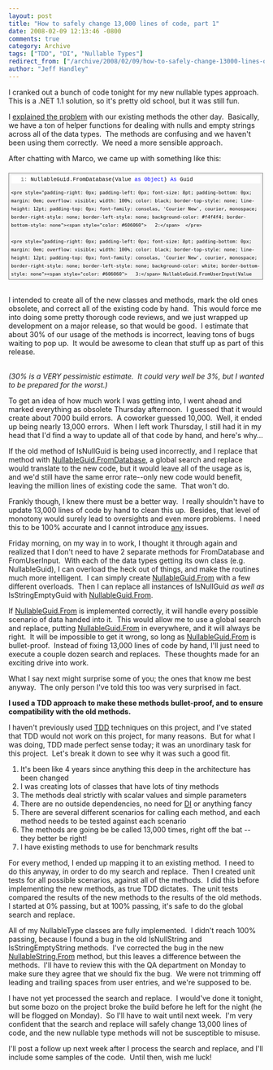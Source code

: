 ```yaml
---
layout: post
title: "How to safely change 13,000 lines of code, part 1"
date: 2008-02-09 12:13:46 -0800
comments: true
category: Archive
tags: ["TDD", "DI", "Nullable Types"]
redirect_from: ["/archive/2008/02/09/how-to-safely-change-13000-lines-of-code-part-1.aspx/"]
author: "Jeff Handley"
---
```

<!-- more -->
<p>I cranked out a bunch of code tonight for my new nullable types approach.  This is a .NET 1.1 solution, so it's pretty old school, but it was still fun.</p>  <p>I <a href="http://blog.jeffhandley.com/archive/2008/02/05/90-of-this-job-is-figuring-out-what-to-call.aspx" target="_blank">explained the problem</a> with our existing methods the other day.  Basically, we have a ton of helper functions for dealing with nulls and empty strings across all of the data types.  The methods are confusing and we haven't been using them correctly.  We need a more sensible approach.</p>  <p>After chatting with Marco, we came up with something like this:</p>  <div style="border-right: gray 1px solid; padding-right: 4px; border-top: gray 1px solid; padding-left: 4px; font-size: 8pt; padding-bottom: 4px; margin: 20px 0px 10px; overflow: auto; border-left: gray 1px solid; width: 97.5%; cursor: text; max-height: 200px; line-height: 12pt; padding-top: 4px; border-bottom: gray 1px solid; font-family: consolas, 'Courier New', courier, monospace; background-color: #f4f4f4">   <div style="padding-right: 0px; padding-left: 0px; font-size: 8pt; padding-bottom: 0px; overflow: visible; width: 100%; color: black; border-top-style: none; line-height: 12pt; padding-top: 0px; font-family: consolas, 'Courier New', courier, monospace; border-right-style: none; border-left-style: none; background-color: #f4f4f4; border-bottom-style: none">     <pre style="padding-right: 0px; padding-left: 0px; font-size: 8pt; padding-bottom: 0px; margin: 0em; overflow: visible; width: 100%; color: black; border-top-style: none; line-height: 12pt; padding-top: 0px; font-family: consolas, 'Courier New', courier, monospace; border-right-style: none; border-left-style: none; background-color: white; border-bottom-style: none"><span style="color: #606060">   1:</span> NullableGuid.FromDatabase(Value <span style="color: #0000ff">as</span> <span style="color: #0000ff">Object</span>) <span style="color: #0000ff">As</span> Guid</pre>

    <pre style="padding-right: 0px; padding-left: 0px; font-size: 8pt; padding-bottom: 0px; margin: 0em; overflow: visible; width: 100%; color: black; border-top-style: none; line-height: 12pt; padding-top: 0px; font-family: consolas, 'Courier New', courier, monospace; border-right-style: none; border-left-style: none; background-color: #f4f4f4; border-bottom-style: none"><span style="color: #606060">   2:</span>  </pre>

    <pre style="padding-right: 0px; padding-left: 0px; font-size: 8pt; padding-bottom: 0px; margin: 0em; overflow: visible; width: 100%; color: black; border-top-style: none; line-height: 12pt; padding-top: 0px; font-family: consolas, 'Courier New', courier, monospace; border-right-style: none; border-left-style: none; background-color: white; border-bottom-style: none"><span style="color: #606060">   3:</span> NullableGuid.FromUserInput(Value <span style="color: #0000ff">as</span> <span style="color: #0000ff">String</span>) <span style="color: #0000ff">AS</span> Guid</pre>
  </div>
</div>

<p>
  <br />I intended to create all of the new classes and methods, mark the old ones obsolete, and correct all of the existing code by hand.  This would force me into doing some pretty thorough code reviews, and we just wrapped up development on a major release, so that would be good.  I estimate that about 30% of our usage of the methods is incorrect, leaving tons of bugs waiting to pop up.  It would be awesome to clean that stuff up as part of this release.

  <br /><em>(30% is a VERY pessimistic estimate.  It could very well be 3%, but I wanted to be prepared for the worst.)</em></p>

<p>To get an idea of how much work I was getting into, I went ahead and marked everything as obsolete Thursday afternoon.  I guessed that it would create about 7000 build errors.  A coworker guessed 10,000.  Well, it ended up being nearly 13,000 errors.  When I left work Thursday, I still had it in my head that I'd find a way to update all of that code by hand, and here's why...</p>

<p>If the old method of IsNullGuid is being used incorrectly, and I replace that method with <u>NullableGuid.FromDatabase</u>, a global search and replace would translate to the new code, but it would leave all of the usage as is, and we'd still have the same error rate--only new code would benefit, leaving the million lines of existing code the same.  That won't do.</p>

<p>Frankly though, I knew there must be a better way.  I really shouldn't have to update 13,000 lines of code by hand to clean this up.  Besides, that level of monotony would surely lead to oversights and even more problems.  I need this to be 100% accurate and I cannot introduce <u>any</u> issues.</p>

<p>Friday morning, on my way in to work, I thought it through again and realized that I don't need to have 2 separate methods for FromDatabase and FromUserInput.  With each of the data types getting its own class (e.g. NullableGuid), I can overload the heck out of things, and make the routines much more intelligent.  I can simply create <u>NullableGuid.From</u> with a few different overloads.  Then I can replace all instances of IsNullGuid <em>as well as</em> IsStringEmptyGuid with <u>NullableGuid.From</u>.</p>

<p>If <u>NullableGuid.From</u> is implemented correctly, it will handle every possible scenario of data handed into it.  This would allow me to use a global search and replace, putting <u>NullableGuid.From</u> in everywhere, and it will always be right.  It will be impossible to get it wrong, so long as <u>NullableGuid.From</u> is bullet-proof.  Instead of fixing 13,000 lines of code by hand, I'll just need to execute a couple dozen search and replaces.  These thoughts made for an exciting drive into work.</p>

<p>What I say next might surprise some of you; the ones that know me best anyway.  The only person I've told this too was very surprised in fact.</p>

<p><strong>I used a TDD approach to make these methods bullet-proof, and to ensure compatibility with the old methods.</strong></p>

<p>I haven't previously used <a href="http://en.wikipedia.org/wiki/Test-driven_development" target="_blank">TDD</a> techniques on this project, and I've stated that TDD would not work on this project, for many reasons.  But for what I was doing, TDD made perfect sense today; it was an unordinary task for this project.  Let's break it down to see why it was such a good fit.</p>

<ol>
  <li>It's been like 4 years since anything this deep in the architecture has been changed</li>

  <li>I was creating lots of classes that have lots of tiny methods</li>

  <li>The methods deal strictly with scalar values and simple parameters</li>

  <li>There are no outside dependencies, no need for <a href="http://en.wikipedia.org/wiki/Dependency_injection" target="_blank">DI</a> or anything fancy</li>

  <li>There are several different scenarios for calling each method, and each method needs to be tested against each scenario</li>

  <li>The methods are going be be called 13,000 times, right off the bat -- they better be right!</li>

  <li>I have existing methods to use for benchmark results</li>
</ol>

<p>For every method, I ended up mapping it to an existing method.  I need to do this anyway, in order to do my search and replace.  Then I created unit tests for all possible scenarios, against all of the methods.  I did this before implementing the new methods, as true TDD dictates.  The unit tests compared the results of the new methods to the results of the old methods.  I started at 0% passing, but at 100% passing, it's safe to do the global search and replace.</p>

<p>All of my NullableType classes are fully implemented.  I didn't reach 100% passing, because I found a bug in the old IsNullString and IsStringEmptyString methods.  I've corrected the bug in the new <u>NullableString.From</u> method, but this leaves a difference between the methods.  I'll have to review this with the QA department on Monday to make sure they agree that we should fix the bug.  We were not trimming off leading and trailing spaces from user entries, and we're supposed to be.</p>

<p>I have not yet processed the search and replace.  I would've done it tonight, but some bozo on the project broke the build before he left for the night (he will be flogged on Monday).  So I'll have to wait until next week.  I'm very confident that the search and replace will safely change 13,000 lines of code, and the new nullable type methods will not be susceptible to misuse.</p>

<p>I'll post a follow up next week after I process the search and replace, and I'll include some samples of the code.  Until then, wish me luck!</p>
